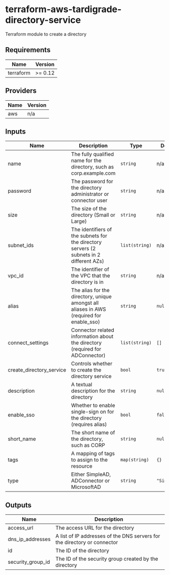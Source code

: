 # terraform-aws-tardigrade-directory-service

Terraform module to create a directory


<!-- BEGIN TFDOCS -->
## Requirements

| Name | Version |
|------|---------|
| terraform | >= 0.12 |

## Providers

| Name | Version |
|------|---------|
| aws | n/a |

## Inputs

| Name | Description | Type | Default | Required |
|------|-------------|------|---------|:--------:|
| name | The fully qualified name for the directory, such as corp.example.com | `string` | n/a | yes |
| password | The password for the directory administrator or connector user | `string` | n/a | yes |
| size | The size of the directory (Small or Large) | `string` | n/a | yes |
| subnet\_ids | The identifiers of the subnets for the directory servers (2 subnets in 2 different AZs) | `list(string)` | n/a | yes |
| vpc\_id | The identifier of the VPC that the directory is in | `string` | n/a | yes |
| alias | The alias for the directory, unique amongst all aliases in AWS (required for enable\_sso) | `string` | `null` | no |
| connect\_settings | Connector related information about the directory (required for ADConnector) | `list(string)` | `[]` | no |
| create\_directory\_service | Controls whether to create the directory service | `bool` | `true` | no |
| description | A textual description for the directory | `string` | `null` | no |
| enable\_sso | Whether to enable single-sign on for the directory (requires alias) | `bool` | `false` | no |
| short\_name | The short name of the directory, such as CORP | `string` | `null` | no |
| tags | A mapping of tags to assign to the resource | `map(string)` | `{}` | no |
| type | Either SimpleAD, ADConnector or MicrosoftAD | `string` | `"SimpleAD"` | no |

## Outputs

| Name | Description |
|------|-------------|
| access\_url | The access URL for the directory |
| dns\_ip\_addresses | A list of IP addresses of the DNS servers for the directory or connector |
| id | The ID of the directory |
| security\_group\_id | The ID of the security group created by the directory |

<!-- END TFDOCS -->
